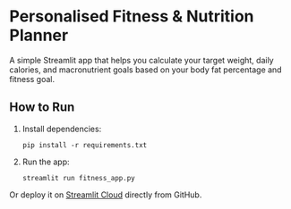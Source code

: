 
# Personalised Fitness & Nutrition Planner

A simple Streamlit app that helps you calculate your target weight, daily calories, and macronutrient goals based on your body fat percentage and fitness goal.

## How to Run

1. Install dependencies:
   ```
   pip install -r requirements.txt
   ```

2. Run the app:
   ```
   streamlit run fitness_app.py
   ```

Or deploy it on [Streamlit Cloud](https://streamlit.io/cloud) directly from GitHub.
